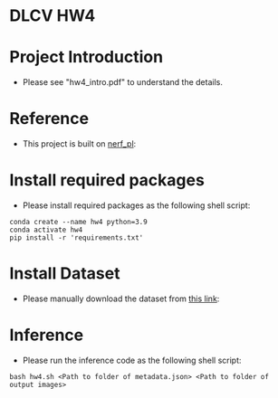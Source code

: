 # DLCV HW4

# Project Introduction
* Please see "hw4_intro.pdf" to understand the details.

# Reference
* This project is built on [nerf_pl](https://github.com/kwea123/nerf_pl):

# Install required packages
* Please install required packages as the following shell script:
```shell script=
conda create --name hw4 python=3.9
conda activate hw4
pip install -r 'requirements.txt'
```

# Install Dataset
* Please manually download the dataset from [this link](https://drive.google.com/file/d/1hF4z9U-xaoV4qaq9DbhTP-KKJTlwOUv_/view?usp=sharing):


# Inference
* Please run the inference code as the following shell script: <br>
```shell script=
bash hw4.sh <Path to folder of metadata.json> <Path to folder of output images> 
```

